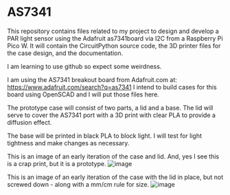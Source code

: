 # AS7341
This repository contains files related to my project to design and develop a PAR light sensor using the Adafruit as7341board via I2C from a Raspberry Pi Pico W. It will contain the CircuitPython source code, the 3D printer files for the case design, and the documentation.

I am learning to use github so expect some weirdness.

I am using the AS7341 breakout board from Adafruit.com at: https://www.adafruit.com/search?q=as7341
I intend to build cases for this board using OpenSCAD and I will put those files here. 

The prototype case will consist of two parts, a lid and a base.
The lid will serve to cover the AS7341 port with a 3D print with clear PLA to provide a diffusion effect.

The base will be printed in black PLA to block light. I will test for light tightness and make changes as necessary.

This is an image of an early iteration of the case and lid. And, yes I see this is a crap print, but it is a prototype.
![image](https://github.com/joepardue/AS7341/assets/26350126/fc2acae4-0053-4138-bfdb-2765cb431053)

This is an image of an early iteration of the case with the lid in place, but not screwed down - along with a mm/cm rule for size.
![image](https://github.com/joepardue/AS7341/assets/26350126/c5022a18-14b9-4513-a7b6-9e66b5d95013)
